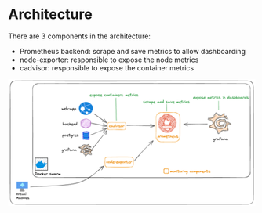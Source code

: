 # Architecture

There are 3 components in the architecture:
- Prometheus backend: scrape and save metrics to allow dashboarding
- node-exporter: responsible to expose the node metrics
- cadvisor: responsible to expose the container metrics

![expenses-monitor-schema.png](../docs/img/expenses-monitor-monitoring.png)
